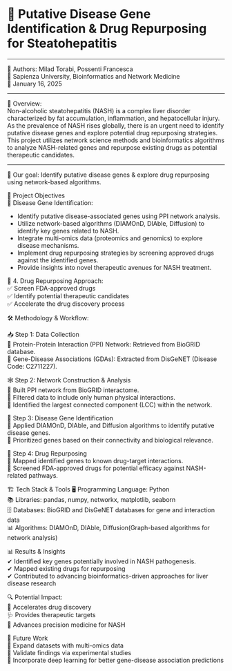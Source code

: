 # 🧬 Putative Disease Gene Identification & Drug Repurposing for Steatohepatitis 
----------

👥 Authors: Milad Torabi, Possenti Francesca  
🔹 Sapienza University, Bioinformatics and Network Medicine  
📅 January 16, 2025    

-----------

 📝 Overview:  
Non-alcoholic steatohepatitis (NASH) is a complex liver disorder characterized by fat accumulation, inflammation, and hepatocellular injury. As the prevalence of NASH rises globally, there is an urgent need to identify putative disease genes and explore potential drug repurposing strategies. This project utilizes network science methods and bioinformatics algorithms to analyze NASH-related genes and repurpose existing drugs as potential therapeutic candidates.

----------

🚀 Our goal: Identify putative disease genes & explore drug repurposing using network-based algorithms.

🎯 Project Objectives  
🔬 Disease Gene Identification:  
- Identify putative disease-associated genes using PPI network analysis.   
- Utilize network-based algorithms (DIAMOnD, DIAble, Diffusion) to identify key genes related to NASH.    
- Integrate multi-omics data (proteomics and genomics) to explore disease mechanisms.    
- Implement drug repurposing strategies by screening approved drugs against the identified genes.   
- Provide insights into novel therapeutic avenues for NASH treatment.  


💊 4. Drug Repurposing Approach:  
✅ Screen FDA-approved drugs  
✅ Identify potential therapeutic candidates  
✅ Accelerate the drug discovery process  
 

🛠 Methodology & Workflow:   

📥 Step 1: Data Collection  
📌 Protein-Protein Interaction (PPI) Network: Retrieved from BioGRID database.  
📌 Gene-Disease Associations (GDAs): Extracted from DisGeNET (Disease Code: C2711227).  

🕸 Step 2: Network Construction & Analysis  
📌 Built PPI network from BioGRID interactome.  
📌 Filtered data to include only human physical interactions.  
📌 Identified the largest connected component (LCC) within the network.  

🧪 Step 3: Disease Gene Identification  
📌 Applied DIAMOnD, DIAble, and Diffusion algorithms to identify putative disease genes.  
📌 Prioritized genes based on their connectivity and biological relevance.  

💊 Step 4: Drug Repurposing  
📌 Mapped identified genes to known drug-target interactions.   
📌 Screened FDA-approved drugs for potential efficacy against NASH-related pathways.   

🏗 Tech Stack & Tools
🖥 Programming Language: Python  
📚 Libraries: pandas, numpy, networkx, matplotlib, seaborn  
🗄 Databases: BioGRID and DisGeNET databases for gene and interaction data  
📊 Algorithms: DIAMOnD, DIAble, Diffusion(Graph-based algorithms for network analysis)  

📊 Results & Insights  
✔ Identified key genes potentially involved in NASH pathogenesis.  
✔ Mapped existing drugs for repurposing  
✔ Contributed to advancing bioinformatics-driven approaches for liver disease research  

🔍 Potential Impact:  
🚀 Accelerates drug discovery  
🩺 Provides therapeutic targets  
🔬 Advances precision medicine for NASH  

🔮 Future Work  
🔹 Expand datasets with multi-omics data  
🔹 Validate findings via experimental studies  
🔹 Incorporate deep learning for better gene-disease association predictions  
